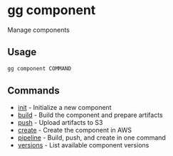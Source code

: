 # gg component

Manage components

## Usage

```bash
gg component COMMAND
```

## Commands

- [init](gg%20component%20init) - Initialize a new component
- [build](gg%20component%20build) - Build the component and prepare artifacts
- [push](gg%20component%20push) - Upload artifacts to S3
- [create](gg%20component%20create) - Create the component in AWS
- [pipeline](gg%20component%20pipeline) - Build, push, and create in one command
- [versions](gg%20component%20versions) - List available component versions


